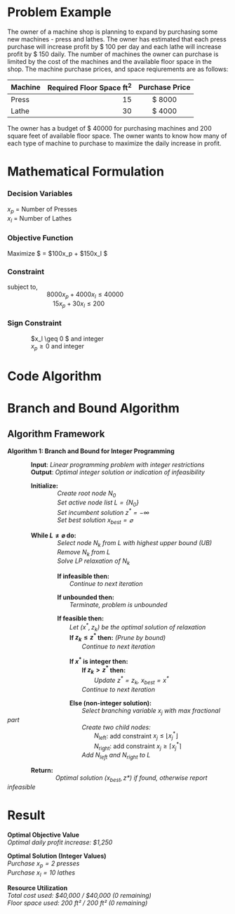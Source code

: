 # Problem Example 
The owner of a machine shop is planning to expand by purchasing some new machines - press and lathes. The owner has estimated that each press purchase will increase profit by \$ 100 per day and each lathe will increase profit by \$ 150 daily. The number of machines the owner can purchase is limited by the cost of the machines and the available floor space in the shop. The machine purchase prices, and space reqiurements are as follows:  
   
|**Machine**|**Required Floor Space ft<sup>2</sup>**| **Purchase Price** |  
|:-------|---------:|:------------------:|
|Press| 15 |      \$ 8000       |
|Lathe| 30 |      \$ 4000       |  
The owner has a budget of \$ 40000 for purchasing machines and 200 square feet of available floor space. The owner wants to know how many of each type of machine to purchase to maximize the daily increase in profit.

# Mathematical Formulation  

### Decision Variables  
$x_p$ = Number of Presses  
$x_l$ = Number of Lathes

### Objective Function  
Maximize $ = \$100x_p + \$150x_l $
### Constraint  
subject to,  
&emsp; &emsp; &emsp; &emsp; &emsp;    $8000x_p + 4000x_l \leq  40000$  
&emsp; &emsp; &emsp; &emsp; &emsp; &emsp;$15x_p + 30x_l \leq 200$  

### Sign Constraint
&emsp; &emsp; &emsp;   $x_l \geq 0 $ and integer   
&emsp; &emsp; &emsp;   $x_p \geq 0$ and integer


# Code Algorithm
# Branch and Bound Algorithm

## Algorithm Framework

**Algorithm 1: Branch and Bound for Integer Programming**

&emsp; &emsp; &emsp; **Input**: *Linear programming problem with integer restrictions*  
&emsp; &emsp; &emsp; **Output**: *Optimal integer solution or indication of infeasibility*  

&emsp; &emsp; &emsp; **Initialize:**  
&emsp; &emsp; &emsp; &emsp;&emsp;&emsp;&emsp; *Create root node $N_0$*  
&emsp; &emsp; &emsp; &emsp;&emsp;&emsp;&emsp; *Set active node list $L = \{N_0\}$*  
&emsp; &emsp; &emsp; &emsp;&emsp;&emsp;&emsp; *Set incumbent solution $z^* = -\infty$*  
&emsp; &emsp; &emsp; &emsp;&emsp;&emsp;&emsp; *Set best solution $x_{\text{best}} = \varnothing$*  

&emsp; &emsp; &emsp; **While $L \neq \varnothing$ do:**  
&emsp; &emsp; &emsp; &emsp;&emsp;&emsp;&emsp; *Select node $N_k$ from $L$ with highest upper bound (UB)*  
&emsp; &emsp; &emsp; &emsp;&emsp;&emsp;&emsp; *Remove $N_k$ from $L$*  
&emsp; &emsp; &emsp; &emsp;&emsp;&emsp;&emsp; *Solve LP relaxation of $N_k$*  

&emsp; &emsp; &emsp; &emsp;&emsp;&emsp;&emsp; **If infeasible then:**  
&emsp; &emsp; &emsp; &emsp;&emsp;&emsp;&emsp;&emsp;&emsp; *Continue to next iteration*  

&emsp; &emsp; &emsp; &emsp;&emsp;&emsp;&emsp; **If unbounded then:**  
&emsp; &emsp; &emsp; &emsp;&emsp;&emsp;&emsp;&emsp;&emsp; *Terminate, problem is unbounded*  

&emsp; &emsp; &emsp; &emsp;&emsp;&emsp;&emsp; **If feasible then:**  
&emsp; &emsp; &emsp; &emsp;&emsp;&emsp;&emsp;&emsp;&emsp; *Let $(x^*, z_k)$ be the optimal solution of relaxation*  
&emsp; &emsp; &emsp; &emsp;&emsp;&emsp;&emsp;&emsp;&emsp; **If $z_k \leq z^*$ then:** *(Prune by bound)*  
&emsp; &emsp; &emsp; &emsp;&emsp;&emsp;&emsp;&emsp;&emsp;&emsp;&emsp; *Continue to next iteration*  

&emsp; &emsp; &emsp; &emsp;&emsp;&emsp;&emsp;&emsp;&emsp; **If $x^*$ is integer then:**  
&emsp; &emsp; &emsp; &emsp;&emsp;&emsp;&emsp;&emsp;&emsp;&emsp;&emsp; **If $z_k > z^*$ then:**  
&emsp; &emsp; &emsp; &emsp;&emsp;&emsp;&emsp;&emsp;&emsp;&emsp;&emsp;&emsp;&emsp; *Update $z^* = z_k$, $x_{\text{best}} = x^*$*  
&emsp; &emsp; &emsp; &emsp;&emsp;&emsp;&emsp;&emsp;&emsp;&emsp;&emsp; *Continue to next iteration*  

&emsp; &emsp; &emsp; &emsp;&emsp;&emsp;&emsp;&emsp;&emsp; **Else (non-integer solution):**  
&emsp; &emsp; &emsp; &emsp;&emsp;&emsp;&emsp;&emsp;&emsp;&emsp;&emsp; *Select branching variable $x_j$ with max fractional part*  
&emsp; &emsp; &emsp; &emsp;&emsp;&emsp;&emsp;&emsp;&emsp;&emsp;&emsp; *Create two child nodes:*  
&emsp; &emsp; &emsp; &emsp;&emsp;&emsp;&emsp;&emsp;&emsp;&emsp;&emsp;&emsp;&emsp; $N_{\text{left}}$: add constraint $x_j \leq \lfloor x_j^* \rfloor$  
&emsp; &emsp; &emsp; &emsp;&emsp;&emsp;&emsp;&emsp;&emsp;&emsp;&emsp;&emsp;&emsp; $N_{\text{right}}$: add constraint $x_j \geq \lceil x_j^* \rceil$  
&emsp; &emsp; &emsp; &emsp;&emsp;&emsp;&emsp;&emsp;&emsp;&emsp;&emsp; *Add $N_{left}$ and $N_{right}$ to $L$*  

&emsp; &emsp; &emsp; **Return:**   
&emsp; &emsp; &emsp; &emsp;&emsp;&emsp;&emsp;*Optimal solution ($x_{best}, z*)$ if found, otherwise report infeasible*  



# Result

**Optimal Objective Value**  
*Optimal daily profit increase: $1,250* 

**Optimal Solution (Integer Values)**  
*Purchase $x_p = 2$ presses*  
*Purchase $x_l = 10$ lathes*  

**Resource Utilization**  
*Total cost used: $40,000 / $40,000 (0 remaining)*  
*Floor space used: 200 ft² / 200 ft² (0 remaining)*  
